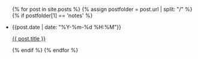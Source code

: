 <ul>
  {% for post in site.posts %}
    {% assign postfolder = post.url | split: "/" %}
    {% if postfolder[1] == 'notes' %}
      <li>
        <p>{{post.date | date: "%Y-%m-%d %H:%M"}}</p>
        <p><a href="{{ post.url }}">{{ post.title }}</a></p>
      </li>
    {% endif %}
  {% endfor %}
</ul>

